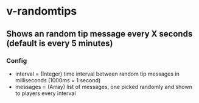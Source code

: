 # v-randomtips
## Shows an random tip message every X seconds (default is every 5 minutes)

### Config
* interval = (Integer) time interval between random tip messages in milliseconds (1000ms = 1 second)
* messages = (Array) list of messages, one picked randomly and shown to players every interval